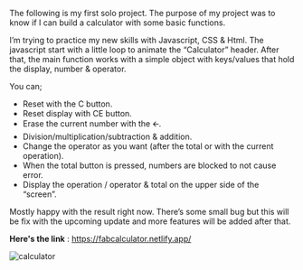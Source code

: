 The following is my first solo project. The purpose of my project was to know if I can build a calculator with some basic functions. 

I’m trying to practice my new skills with Javascript, CSS & Html. The javascript start with a little loop to animate the “Calculator” header. After that, the main function works with a simple object with keys/values that hold the display, number & operator.

You can;

-	Reset with the C button.
- Reset display with CE button.
- Erase the current number with the 🡨.
-	Division/multiplication/subtraction & addition.
-	Change the operator as you want (after the total or with the current operation).
-	When the total button is pressed, numbers are blocked to not cause error.
-	Display the operation / operator & total on the upper side of the “screen”.

Mostly happy with the result right now. There’s some small bug but this will be fix with the upcoming update and more features will be added after that. 

<b>Here's the link</b> : https://fabcalculator.netlify.app/


![calculator](https://user-images.githubusercontent.com/106413129/204684756-5500f43b-fdd3-4c1b-9673-67924ffed0d8.png)

